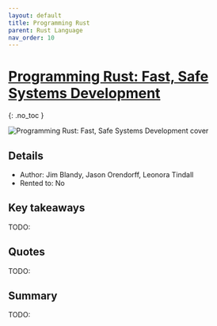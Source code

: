 ```yaml
---
layout: default
title: Programming Rust
parent: Rust Language
nav_order: 10
---
```


# [Programming Rust: Fast, Safe Systems Development](https://www.amazon.com/Programming-Rust-Fast-Systems-Development/dp/1492052590)
{: .no_toc }

![Programming Rust: Fast, Safe Systems Development cover](https://m.media-amazon.com/images/I/81684yxPuQL._SL1500_.jpg "Programming Rust: Fast, Safe Systems Development cover")

## Details
- Author: Jim Blandy, Jason Orendorff, Leonora Tindall
- Rented to: No

## Key takeaways
TODO:

## Quotes
TODO:

## Summary
TODO:
